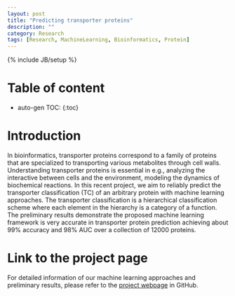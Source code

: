 ```yaml
---
layout: post
title: "Predicting transporter proteins"
description: ""
category: Research
tags: [Research, MachineLearning, Bioinformatics, Protein]
---
```

{% include JB/setup %}
<script type="text/javascript"
 src="http://cdn.mathjax.org/mathjax/latest/MathJax.js?config=TeX-AMS-MML_HTMLorMML">
</script>
 
# Table of content
* auto-gen TOC:
{:toc}

# Introduction

In bioinformatics, transporter proteins correspond to a family of proteins that are specialized to transporting various metabolites through cell walls. Understanding transporter proteins is essential in e.g., analyzing the interactive between cells and the environment, modeling the dynamics of biochemical reactions. In this recent project, we aim to reliably predict the transporter classification (TC) of an arbitrary protein with machine learning approaches. The transporter classification is a hierarchical classification scheme where each element in the hierarchy is a category of a function. The preliminary results demonstrate the proposed machine learning framework is very accurate in transporter protein prediction achieving about 99% accuracy and 98% AUC over a collection of 12000 proteins.

# Link to the project page

For detailed information of our machine learning approaches and preliminary results, please refer to the [project webpage](https://github.com/hongyusu/ProteinFunctionPrediction) in GitHub.